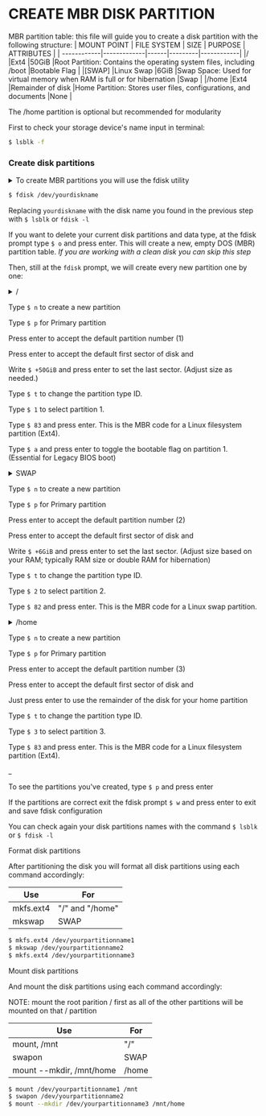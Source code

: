 # CREATE MBR DISK PARTITION

MBR partition table: this file will guide you to create a disk partition with the following structure:
| MOUNT POINT | FILE SYSTEM | SIZE | PURPOSE | ATTRIBUTES |
| ------------|-------------|------|---------|------------|
|/ |Ext4 |50GiB |Root Partition: Contains the operating system files, including /boot |Bootable Flag |
|[SWAP] |Linux Swap |6GiB |Swap Space: Used for virtual memory when RAM is full or for hibernation |Swap |
|/home |Ext4 |Remainder of disk |Home Partition: Stores user files, configurations, and documents |None |

The /home partition is optional but recommended for modularity

First to check your storage device's name input in terminal:
```Bash
$ lsblk -f
```
### Create disk partitions
<details>
<summary>To create MBR partitions you will use the fdisk utility</summary>
<p>fdisk is a disk management utility that allows users to create, manage, and delete standard MBR (Master Boot Record) partitions. MBR is the older partitioning standard, limited to 4 primary partitions and typically used for Legacy BIOS booting. Unlike gdisk, which creates only GPT partitions, fdisk is the classic tool for MBR.</p>
</details>

```Bash
$ fdisk /dev/yourdiskname
```
Replacing `yourdiskname` with the disk name you found in the previous step with `$ lsblk` or `fdisk -l`

If you want to delete your current disk partitions and data type, at the fdisk prompt type `$ o` and press enter. This will create a new, empty DOS (MBR) partition table.
*If you are working with a clean disk you can skip this step*

Then, still at the `fdisk` prompt, we will create every new partition one by one:

<details>
<summary> / </summary>
<p>The root partition, denoted as "/", is the primary partition in a Linux system that contains the entire file system structure, including system files, program settings, and the boot directory (which holds the kernel and bootloader files for BIOS booting). Recommended size depends on the operating system, display/window manager, and applications intended to use. Generally at least 40GiB is recommended although lightweight desktop environments might function well with less space</p>
</details>

Type `$ n` to create a new partition

Type `$ p` for Primary partition

Press enter to accept the default partition number (1)

Press enter to accept the default first sector of disk and

Write `$ +50GiB` and press enter to set the last sector. (Adjust size as needed.)

Type `$ t` to change the partition type ID.

Type `$ 1` to select partition 1.

Type `$ 83` and press enter. This is the MBR code for a Linux filesystem partition (Ext4).

Type `$ a` and press enter to toggle the bootable flag on partition 1. (Essential for Legacy BIOS boot)

<details>
<summary> SWAP </summary>
<p>A swap partition is a dedicated space on a disk drive that the Linux operating system uses as an extension of physical memory (RAM). When the system runs out of physical memory, it moves some data from RAM to the swap partition, allowing the system to continue functioning, albeit more slowly</p>
<p>The recommended size of the SWAP partition depends on system specifications and planned use:

   For systems with less than 2GB of RAM, a swap partition size of twice the RAM is often recommended

   For systems with 2GB to 4GB of RAM, a swap partition size of the same as the RAM plus 2GB is suggested

   For general use is suggested that 2GB to 4GB is sufficent for the SWAP partition

   If hibernation is required it is recommended to set the SWAP partition at least as large as the amount of RAM, as the system needs to store the entire contents of RAM in the swap space when hibernating</p>

</details>

Type `$ n` to create a new partition

Type `$ p` for Primary partition

Press enter to accept the default partition number (2)

Press enter to accept the default first sector of disk and

Write `$ +6GiB` and press enter to set the last sector. (Adjust size based on your RAM; typically RAM size or double RAM for hibernation)

Type `$ t` to change the partition type ID.

Type `$ 2` to select partition 2.

Type `$ 82` and press enter. This is the MBR code for a Linux swap partition.

<details>
<summary> /home </summary>
<p>A /home partition is a separate section of a hard drive that stores user-specific files and settings. This includes personal documents, photos, videos, browser history, preferences, and application configurations. The /home partition is optional as many systems store this data in the root partition (/) along system files, but this separation can offer several benefits, such as easier system reinstallation, improved data safety, and better organization</p>
</details>

Type `$ n` to create a new partition

Type `$ p` for Primary partition

Press enter to accept the default partition number (3)

Press enter to accept the default first sector of disk and

Just press enter to use the remainder of the disk for your home partition

Type `$ t` to change the partition type ID.

Type `$ 3` to select partition 3.

Type `$ 83` and press enter. This is the MBR code for a Linux filesystem partition (Ext4).

<p>_</p>

To see the partitions you've created, type `$ p` and press enter

If the partitions are correct exit the fdisk prompt `$ w` and press enter to exit and save fdisk configuration

You can check again your disk partitions names with the command `$ lsblk` or `$ fdisk -l`

Format disk partitions

After partitioning the disk you will format all disk partitions using each command accordingly:

|Use | For |
---------|----------------
|mkfs.ext4 | "/" and "/home" |
|mkswap | SWAP |
```Bash
$ mkfs.ext4 /dev/yourpartitionname1
$ mkswap /dev/yourpartitionname2
$ mkfs.ext4 /dev/yourpartitionname3
```
Mount disk partitions

And mount the disk partitions using each command accordingly:

   NOTE: mount the root parition / first as all of the other partitions will be mounted on that / partition

|Use | For |
---------|----------------
|mount, /mnt | "/" |
|swapon | SWAP |
|mount --mkdir, /mnt/home | /home |
```Bash
$ mount /dev/yourpartitionname1 /mnt
$ swapon /dev/yourpartitionname2
$ mount --mkdir /dev/yourpartitionname3 /mnt/home
```

